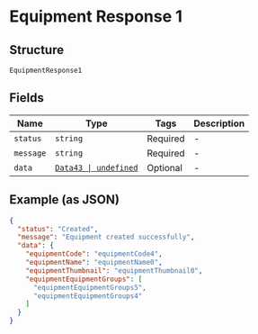 
# Equipment Response 1

## Structure

`EquipmentResponse1`

## Fields

| Name | Type | Tags | Description |
|  --- | --- | --- | --- |
| `status` | `string` | Required | - |
| `message` | `string` | Required | - |
| `data` | [`Data43 \| undefined`](../../doc/models/data-43.md) | Optional | - |

## Example (as JSON)

```json
{
  "status": "Created",
  "message": "Equipment created successfully",
  "data": {
    "equipmentCode": "equipmentCode4",
    "equipmentName": "equipmentName0",
    "equipmentThumbnail": "equipmentThumbnail0",
    "equipmentEquipmentGroups": [
      "equipmentEquipmentGroups5",
      "equipmentEquipmentGroups4"
    ]
  }
}
```

